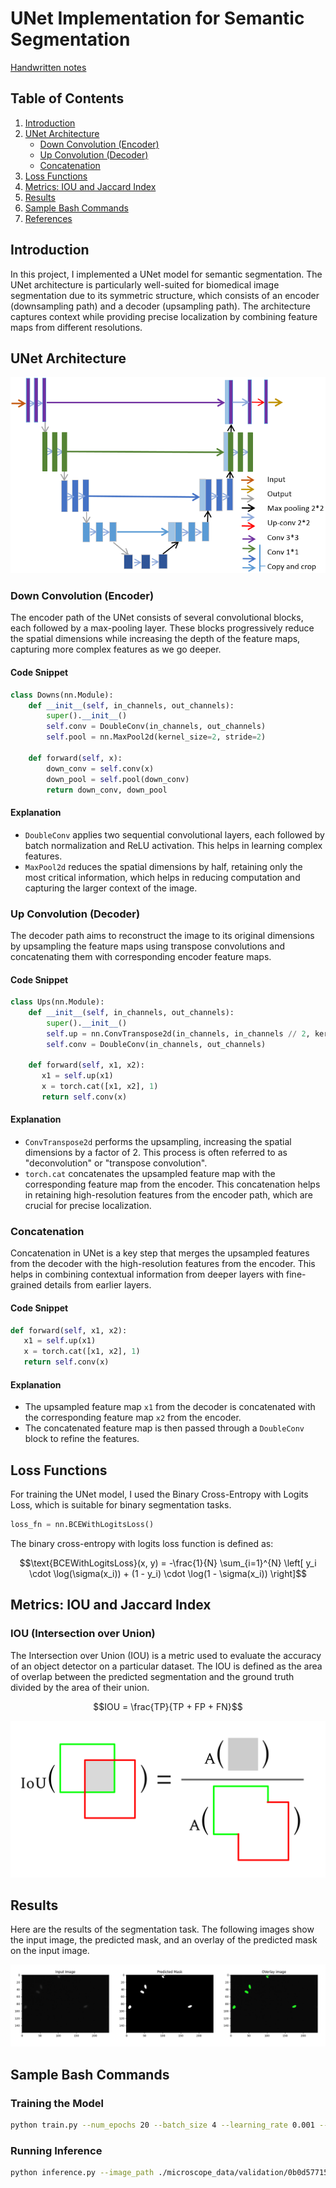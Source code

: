 # UNet Implementation for Semantic Segmentation

[Handwritten notes](https://drive.google.com/file/d/1LFzzrHczVCVWX7pMJoVUY-8Ye76rd0sq/view?usp=sharing)

## Table of Contents
1. [Introduction](#introduction)
2. [UNet Architecture](#unet-architecture)
   - [Down Convolution (Encoder)](#down-convolution-encoder)
   - [Up Convolution (Decoder)](#up-convolution-decoder)
   - [Concatenation](#concatenation)
3. [Loss Functions](#loss-functions)
4. [Metrics: IOU and Jaccard Index](#metrics-iou-and-jaccard-index)
5. [Results](#results)
6. [Sample Bash Commands](#sample-bash-commands)
7. [References](#references)

## Introduction
In this project, I implemented a UNet model for semantic segmentation. The UNet architecture is particularly well-suited for biomedical image segmentation due to its symmetric structure, which consists of an encoder (downsampling path) and a decoder (upsampling path). The architecture captures context while providing precise localization by combining feature maps from different resolutions.

## UNet Architecture

![Unet-Architecture](./image/unet.png)


### Down Convolution (Encoder)
The encoder path of the UNet consists of several convolutional blocks, each followed by a max-pooling layer. These blocks progressively reduce the spatial dimensions while increasing the depth of the feature maps, capturing more complex features as we go deeper.

#### Code Snippet
```python
class Downs(nn.Module):
    def __init__(self, in_channels, out_channels):
        super().__init__()
        self.conv = DoubleConv(in_channels, out_channels)
        self.pool = nn.MaxPool2d(kernel_size=2, stride=2)

    def forward(self, x):
        down_conv = self.conv(x)
        down_pool = self.pool(down_conv)
        return down_conv, down_pool
```

#### Explanation
- `DoubleConv` applies two sequential convolutional layers, each followed by batch normalization and ReLU activation. This helps in learning complex features.
- `MaxPool2d` reduces the spatial dimensions by half, retaining only the most critical information, which helps in reducing computation and capturing the larger context of the image.

### Up Convolution (Decoder)
The decoder path aims to reconstruct the image to its original dimensions by upsampling the feature maps using transpose convolutions and concatenating them with corresponding encoder feature maps.

#### Code Snippet
```python
class Ups(nn.Module):
    def __init__(self, in_channels, out_channels):
        super().__init__()
        self.up = nn.ConvTranspose2d(in_channels, in_channels // 2, kernel_size=2, stride=2)
        self.conv = DoubleConv(in_channels, out_channels)

    def forward(self, x1, x2):
       x1 = self.up(x1)
       x = torch.cat([x1, x2], 1)
       return self.conv(x)
```

#### Explanation
- `ConvTranspose2d` performs the upsampling, increasing the spatial dimensions by a factor of 2. This process is often referred to as "deconvolution" or "transpose convolution".
- `torch.cat` concatenates the upsampled feature map with the corresponding feature map from the encoder. This concatenation helps in retaining high-resolution features from the encoder path, which are crucial for precise localization.

### Concatenation
Concatenation in UNet is a key step that merges the upsampled features from the decoder with the high-resolution features from the encoder. This helps in combining contextual information from deeper layers with fine-grained details from earlier layers.

#### Code Snippet
```python
def forward(self, x1, x2):
   x1 = self.up(x1)
   x = torch.cat([x1, x2], 1)
   return self.conv(x)
```

#### Explanation
- The upsampled feature map `x1` from the decoder is concatenated with the corresponding feature map `x2` from the encoder.
- The concatenated feature map is then passed through a `DoubleConv` block to refine the features.

## Loss Functions
For training the UNet model, I used the Binary Cross-Entropy with Logits Loss, which is suitable for binary segmentation tasks.

```python
loss_fn = nn.BCEWithLogitsLoss()
```

The binary cross-entropy with logits loss function is defined as:

```math
\text{BCEWithLogitsLoss}(x, y) = -\frac{1}{N} \sum_{i=1}^{N} \left[ y_i \cdot \log(\sigma(x_i)) + (1 - y_i) \cdot \log(1 - \sigma(x_i)) \right]
```

## Metrics: IOU and Jaccard Index
### IOU (Intersection over Union)
The Intersection over Union (IOU) is a metric used to evaluate the accuracy of an object detector on a particular dataset. The IOU is defined as the area of overlap between the predicted segmentation and the ground truth divided by the area of their union.

```math
IOU = \frac{TP}{TP + FP + FN}
```

![IOU](./image/iou.png)

## Results
Here are the results of the segmentation task. The following images show the input image, the predicted mask, and an overlay of the predicted mask on the input image.

![Predicted mask](./image/result.png)

## Sample Bash Commands
### Training the Model
```bash
python train.py --num_epochs 20 --batch_size 4 --learning_rate 0.001 --train_dir ./microscope_data/train --test_dir ./microscope_data/validation
```

### Running Inference
```bash
python inference.py --image_path ./microscope_data/validation/0b0d577159f0d6c266f360f7b8dfde46e16fa665138bf577ec3c6f9c70c0cd1e/images/0b0d577159f0d6c266f360f7b8dfde46e16fa665138bf577ec3c6f9c70c0cd1e.png --model_path ./models/final.pth.tar
```
